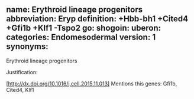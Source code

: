 name: Erythroid lineage progenitors
abbreviation: Eryp
definition: +Hbb-bh1 +Cited4 +Gfi1b +Klf1 -Tspo2
go:
shogoin: 
uberon:
categories: Endomesodermal
version: 1
synonyms:
---

Erythroid lineage progenitors

Justification:

[http://dx.doi.org/10.1016/j.cell.2015.11.013]
Mentions this genes:
Gfi1b, Cited4, Klf1

